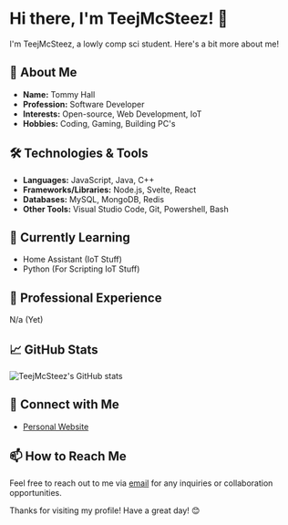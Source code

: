 # Hi there, I'm TeejMcSteez! 👋

I'm TeejMcSteez, a lowly comp sci student. Here's a bit more about me!

## 🚀 About Me

- **Name:** Tommy Hall
- **Profession:** Software Developer
- **Interests:** Open-source, Web Development, IoT
- **Hobbies:** Coding, Gaming, Building PC's

## 🛠️ Technologies & Tools

- **Languages:** JavaScript, Java, C++
- **Frameworks/Libraries:** Node.js, Svelte, React
- **Databases:** MySQL, MongoDB, Redis
- **Other Tools:** Visual Studio Code, Git, Powershell, Bash

## 🌱 Currently Learning

- Home Assistant (IoT Stuff)
- Python (For Scripting IoT Stuff)

## 💼 Professional Experience

N/a (Yet)

## 📈 GitHub Stats

![TeejMcSteez's GitHub stats](https://github-readme-stats.vercel.app/api?username=TeejMcSteez&show_icons=true&theme=radical)

## 🔗 Connect with Me

- [Personal Website](https://teejmcsteez.tech)

## 📫 How to Reach Me

Feel free to reach out to me via [email](mailto:tjhall047@gmail.com) for any inquiries or collaboration opportunities.

Thanks for visiting my profile! Have a great day! 😊
